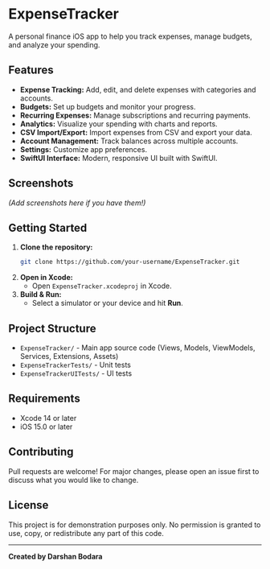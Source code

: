 # ExpenseTracker

A personal finance iOS app to help you track expenses, manage budgets, and analyze your spending.

## Features

- **Expense Tracking:** Add, edit, and delete expenses with categories and accounts.
- **Budgets:** Set up budgets and monitor your progress.
- **Recurring Expenses:** Manage subscriptions and recurring payments.
- **Analytics:** Visualize your spending with charts and reports.
- **CSV Import/Export:** Import expenses from CSV and export your data.
- **Account Management:** Track balances across multiple accounts.
- **Settings:** Customize app preferences.
- **SwiftUI Interface:** Modern, responsive UI built with SwiftUI.

## Screenshots

*(Add screenshots here if you have them!)*

## Getting Started

1. **Clone the repository:**
   ```sh
   git clone https://github.com/your-username/ExpenseTracker.git
   ```
2. **Open in Xcode:**
   - Open `ExpenseTracker.xcodeproj` in Xcode.
3. **Build & Run:**
   - Select a simulator or your device and hit **Run**.

## Project Structure

- `ExpenseTracker/` - Main app source code (Views, Models, ViewModels, Services, Extensions, Assets)
- `ExpenseTrackerTests/` - Unit tests
- `ExpenseTrackerUITests/` - UI tests

## Requirements

- Xcode 14 or later
- iOS 15.0 or later

## Contributing

Pull requests are welcome! For major changes, please open an issue first to discuss what you would like to change.

## License

This project is for demonstration purposes only. No permission is granted to use, copy, or redistribute any part of this code.

---

**Created by Darshan Bodara** 